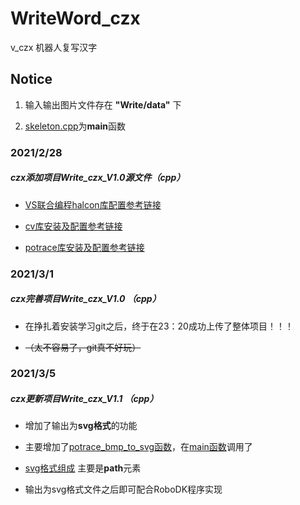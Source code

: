 # WriteWord_czx

v_czx 机器人复写汉字

## Notice

1. 输入输出图片文件存在 **"Write/data"** 下

2. [skeleton.cpp](https://git.tsinghua.edu.cn/srt/writeword_czx/-/blob/master/Write/skeleton.cpp#L192)为**main**函数


### **2021/2/28**

##### czx添加项目Write_czx_V1.0源文件（cpp）

+ [VS联合编程halcon库配置参考链接](https://www.cnblogs.com/gongdiwudu/p/14059765.html)

+ [cv库安装及配置参考链接](https://blog.csdn.net/weixin_43947197/article/details/106023462)

+ [potrace库安装及配置参考链接](https://blog.csdn.net/xdg_blog/article/details/85110228)

### **2021/3/1**

##### czx完善项目Write_czx_V1.0 （cpp）
+ 在挣扎着安装学习git之后，终于在23：20成功上传了整体项目！！！

+ ~~（太不容易了，git真不好玩）~~

### **2021/3/5**
##### czx更新项目Write_czx_V1.1 （cpp）
+ 增加了输出为**svg格式**的功能

+ 主要增加了[potrace_bmp_to_svg函数](https://git.tsinghua.edu.cn/srt/writeword_czx/-/blob/master/Write/function.h#L284)，在[main函数](https://git.tsinghua.edu.cn/srt/writeword_czx/-/blob/master/Write/skeleton.cpp#L246)调用了

+ [svg格式组成](https://www.w3school.com.cn/svg/svg_path.asp) 主要是**path**元素

+ 输出为svg格式文件之后即可配合RoboDK程序实现
